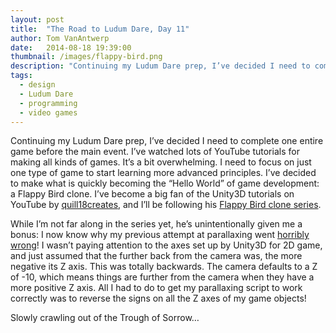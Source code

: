 ```yaml
---
layout: post
title:  "The Road to Ludum Dare, Day 11"
author: Tom VanAntwerp
date:   2014-08-18 19:39:00
thumbnail: /images/flappy-bird.png
description: "Continuing my Ludum Dare prep, I’ve decided I need to complete one entire game before the main event. I’ve decided to make what is quickly becoming the “Hello World” of game development: a Flappy Bird clone."
tags:
  - design
  - Ludum Dare
  - programming
  - video games
---
```


Continuing my Ludum Dare prep, I’ve decided I need to complete one entire game before the main event. I’ve watched lots of YouTube tutorials for making all kinds of games. It’s a bit overwhelming. I need to focus on just one type of game to start learning more advanced principles. I’ve decided to make what is quickly becoming the “Hello World” of game development: a Flappy Bird clone. I’ve become a big fan of the Unity3D tutorials on YouTube by [quill18creates](https://www.youtube.com/channel/UCPXOQq7PWh5OdCwEO60Y8jQ), and I’ll be following his [Flappy Bird clone series](https://www.youtube.com/watch?v=T7Nz_AulrrA&list=UUPXOQq7PWh5OdCwEO60Y8jQ).

While I’m not far along in the series yet, he’s unintentionally given me a bonus: I now know why my previous attempt at parallaxing went [horribly wrong](http://www.tomvanantwerp.com/road-ludum-dare-day-10/)! I wasn’t paying attention to the axes set up by Unity3D for 2D game, and just assumed that the further back from the camera was, the more negative its Z axis. This was totally backwards. The camera defaults to a Z of -10, which means things are further from the camera when they have a more positive Z axis. All I had to do to get my parallaxing script to work correctly was to reverse the signs on all the Z axes of my game objects!

Slowly crawling out of the Trough of Sorrow…
